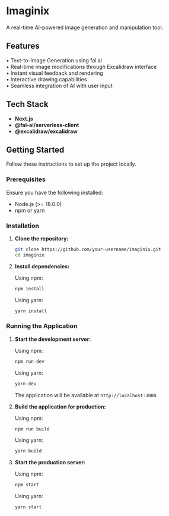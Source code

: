 # Imaginix

A real-time AI-powered image generation and manipulation tool.

## Features

• Text-to-Image Generation using fal.ai  
• Real-time image modifications through Excalidraw interface  
• Instant visual feedback and rendering  
• Interactive drawing capabilities  
• Seamless integration of AI with user input

## Tech Stack

- **Next.js**
- **@fal-ai/serverless-client**
- **@excalidraw/excalidraw**

## Getting Started

Follow these instructions to set up the project locally.

### Prerequisites

Ensure you have the following installed:

- Node.js (>= 18.0.0)
- npm or yarn

### Installation

1. **Clone the repository:**

    ```sh
    git clone https://github.com/your-username/imaginix.git
    cd imaginix
    ```

2. **Install dependencies:**

    Using npm:
    ```sh
    npm install
    ```

    Using yarn:
    ```sh
    yarn install
    ```

### Running the Application

1. **Start the development server:**

    Using npm:
    ```sh
    npm run dev
    ```

    Using yarn:
    ```sh
    yarn dev
    ```

    The application will be available at `http://localhost:3000`.

2. **Build the application for production:**

    Using npm:
    ```sh
    npm run build
    ```

    Using yarn:
    ```sh
    yarn build
    ```

3. **Start the production server:**

    Using npm:
    ```sh
    npm start
    ```

    Using yarn:
    ```sh
    yarn start
    ```